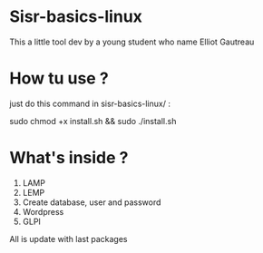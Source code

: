 # Sisr-basics-linux
This a little tool dev by a young student who name Elliot Gautreau


# How tu use ?

just do this command in sisr-basics-linux/ :

sudo chmod +x install.sh && sudo ./install.sh


# What's inside ?

1) LAMP 
2) LEMP
3) Create database, user and password
4) Wordpress
5) GLPI

All is update with last packages 
